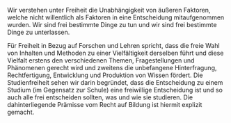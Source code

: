 Wir verstehen unter Freiheit die Unabhängigkeit von äußeren Faktoren, welche nicht willentlich als Faktoren in eine Entscheidung mitaufgenommen wurden. Wir sind frei bestimmte Dinge zu tun und wir sind frei bestimmte Dinge zu unterlassen.

Für Freiheit in Bezug auf Forschen und Lehren spricht, dass die freie Wahl von Inhalten und Methoden zu einer Vielfältigkeit derselben führt und diese Vielfalt erstens den verschiedenen Themen, Fragestellungen und Phänomenen gerecht wird und zweitens die unbefangene Hinterfragung, Rechtfertigung, Entwicklung und Produktion von Wissen fördert. Die Studienfreiheit sehen wir darin begründet, dass die Entscheidung zu einem Studium (im Gegensatz zur Schule) eine freiwillige Entscheidung ist und so auch alle frei entscheiden sollten, was und wie sie studieren. Die dahinterliegende Prämisse vom Recht auf Bildung ist hiermit explizit gemacht.
